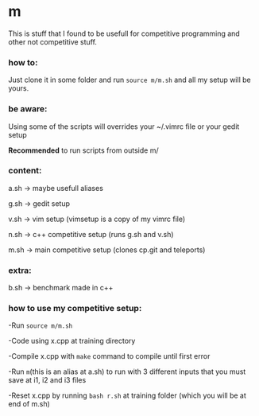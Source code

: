 # m
This is stuff that I found to be usefull for competitive programming and other not competitive stuff.

### how to:
Just clone it in some folder and run `source m/m.sh` and all my setup will be yours.

### be aware:
Using some of the scripts will overrides your ~/.vimrc file or your gedit setup

**Recommended** to run scripts from outside m/

### content:
a.sh -> maybe usefull aliases

g.sh -> gedit setup

v.sh -> vim setup (vimsetup is a copy of my vimrc file)

n.sh -> c++ competitive setup (runs g.sh and v.sh)

m.sh -> main competitive setup (clones cp.git and teleports)

### extra:
b.sh -> benchmark made in c++




### how to use my competitive setup:
-Run `source m/m.sh`

-Code using x.cpp at training directory

-Compile x.cpp with `make` command to compile until first error

-Run `m`(this is an alias at a.sh) to run with 3 different inputs that you must save at i1, i2 and i3 files

-Reset x.cpp by running `bash r.sh` at training folder (which you will be at end of m.sh)
